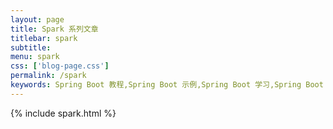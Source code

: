 ```yaml
---
layout: page
title: Spark 系列文章
titlebar: spark
subtitle: 
menu: spark
css: ['blog-page.css']
permalink: /spark
keywords: Spring Boot 教程,Spring Boot 示例,Spring Boot 学习,Spring Boot 资源,Spring Boot 2.0
---
```


{% include spark.html %}